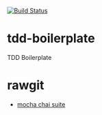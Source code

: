 [![Build Status](https://travis-ci.org/brandonshowers/tdd-boilerplate.png?branch=master)](https://travis-ci.org/brandonshowers/tdd-boilerplate)

# tdd-boilerplate
TDD Boilerplate

# rawgit
+ [mocha chai suite](https://rawgit.com/brandonshowers/tdd-boilerplate/master/test/SpecRunner.html)

